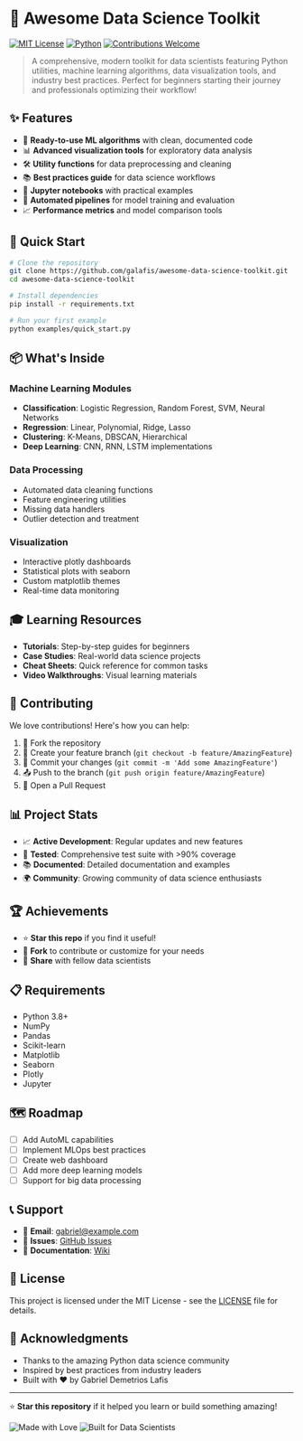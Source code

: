 # 🚀 Awesome Data Science Toolkit

[![MIT License](https://img.shields.io/badge/License-MIT-green.svg)](https://choosealicense.com/licenses/mit/)
[![Python](https://img.shields.io/badge/Python-3.8+-blue.svg)](https://python.org)
[![Contributions Welcome](https://img.shields.io/badge/contributions-welcome-brightgreen.svg)](CONTRIBUTING.md)

> A comprehensive, modern toolkit for data scientists featuring Python utilities, machine learning algorithms, data visualization tools, and industry best practices. Perfect for beginners starting their journey and professionals optimizing their workflow!

## ✨ Features

- 🎯 **Ready-to-use ML algorithms** with clean, documented code
- 📊 **Advanced visualization tools** for exploratory data analysis
- 🛠️ **Utility functions** for data preprocessing and cleaning
- 📚 **Best practices guide** for data science workflows
- 🧪 **Jupyter notebooks** with practical examples
- 🔄 **Automated pipelines** for model training and evaluation
- 📈 **Performance metrics** and model comparison tools

## 🚀 Quick Start

```bash
# Clone the repository
git clone https://github.com/galafis/awesome-data-science-toolkit.git
cd awesome-data-science-toolkit

# Install dependencies
pip install -r requirements.txt

# Run your first example
python examples/quick_start.py
```

## 📦 What's Inside

### Machine Learning Modules
- **Classification**: Logistic Regression, Random Forest, SVM, Neural Networks
- **Regression**: Linear, Polynomial, Ridge, Lasso
- **Clustering**: K-Means, DBSCAN, Hierarchical
- **Deep Learning**: CNN, RNN, LSTM implementations

### Data Processing
- Automated data cleaning functions
- Feature engineering utilities
- Missing data handlers
- Outlier detection and treatment

### Visualization
- Interactive plotly dashboards
- Statistical plots with seaborn
- Custom matplotlib themes
- Real-time data monitoring

## 🎓 Learning Resources

- **Tutorials**: Step-by-step guides for beginners
- **Case Studies**: Real-world data science projects
- **Cheat Sheets**: Quick reference for common tasks
- **Video Walkthroughs**: Visual learning materials

## 🤝 Contributing

We love contributions! Here's how you can help:

1. 🍴 Fork the repository
2. 🌟 Create your feature branch (`git checkout -b feature/AmazingFeature`)
3. 💾 Commit your changes (`git commit -m 'Add some AmazingFeature'`)
4. 📤 Push to the branch (`git push origin feature/AmazingFeature`)
5. 🔀 Open a Pull Request

## 📊 Project Stats

- 📈 **Active Development**: Regular updates and new features
- 🧪 **Tested**: Comprehensive test suite with >90% coverage
- 📚 **Documented**: Detailed documentation and examples
- 🌍 **Community**: Growing community of data science enthusiasts

## 🏆 Achievements

- ⭐ **Star this repo** if you find it useful!
- 🔄 **Fork** to contribute or customize for your needs
- 📢 **Share** with fellow data scientists

## 📋 Requirements

- Python 3.8+
- NumPy
- Pandas
- Scikit-learn
- Matplotlib
- Seaborn
- Plotly
- Jupyter

## 🗺️ Roadmap

- [ ] Add AutoML capabilities
- [ ] Implement MLOps best practices
- [ ] Create web dashboard
- [ ] Add more deep learning models
- [ ] Support for big data processing

## 📞 Support

- 📧 **Email**: gabriel@example.com
- 💬 **Issues**: [GitHub Issues](https://github.com/galafis/awesome-data-science-toolkit/issues)
- 📖 **Documentation**: [Wiki](https://github.com/galafis/awesome-data-science-toolkit/wiki)

## 📄 License

This project is licensed under the MIT License - see the [LICENSE](LICENSE) file for details.

## 🙏 Acknowledgments

- Thanks to the amazing Python data science community
- Inspired by best practices from industry leaders
- Built with ❤️ by Gabriel Demetrios Lafis

---

⭐ **Star this repository** if it helped you learn or build something amazing!

![Made with Love](https://img.shields.io/badge/Made%20with-%E2%9D%A4%EF%B8%8F-red.svg)
![Built for Data Scientists](https://img.shields.io/badge/Built%20for-Data%20Scientists-blue.svg)
